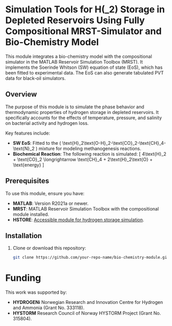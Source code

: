 # Simulation Tools for H\(_2\) Storage in Depleted Reservoirs Using Fully Compositional MRST-Simulator and Bio-Chemistry Model

This module integrates a bio-chemistry model with the compositional simulator in the MATLAB Reservoir Simulation Toolbox (MRST). It implements the Soerinde Whitson (SW) equation of state (EoS), which has been fitted to experimental data. The EoS can also generate tabulated PVT data for black-oil simulators.

## Overview

The purpose of this module is to simulate the phase behavior and thermodynamic properties of hydrogen storage in depleted reservoirs. It specifically accounts for the effects of temperature, pressure, and salinity on bacterial activity and hydrogen loss. 

Key features include:
- **SW EoS**: Fitted to the \( \text{H}_2\text{O-H}_2-\text{CO}_2-\text{CH}_4-\text{N}_2 \) mixture for modeling methanogenesis reactions.
- **Biochemical Reaction**: The following reaction is simulated:
  \[
  4\text{H}_2 + \text{CO}_2 \longrightarrow \text{CH}_4 + 2\text{H}_2\text{O} + \text{energy}
  \]

## Prerequisites

To use this module, ensure you have:
- **MATLAB**: Version R2021a or newer.
- **MRST**: MATLAB Reservoir Simulation Toolbox with the compositional module installed.
- **HSTORE**: [Accessible module for hydrogen storage simulation](https://github.com/ElyesAhmed/MRST/tree/hydrogen/modules/H2store).

## Installation

1. Clone or download this repository:
   ```bash
   git clone https://github.com/your-repo-name/bio-chemistry-module.git

# Funding

This work was supported by:

- **HYDROGENi** Norwegian Research and Innovation Centre for Hydrogen and Ammonia (Grant No. 333118).
- **HYSTORM**   Research Council of Norway HYSTORM Project (Grant No. 315804).
